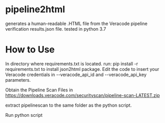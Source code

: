 # pipeline2html
generates a human-readable .HTML file from the Veracode pipeline verification results.json file.
tested in python 3.7

# How to Use
In directory where requirements.txt is located.
run: pip install -r requirements.txt to install json2html package.
Edit the code to insert your Veracode credentials in --veracode_api_id and --veracode_api_key parameters.

Obtain the Pipeline Scan Files in https://downloads.veracode.com/securityscan/pipeline-scan-LATEST.zip

extract pipelinescan to the same folder as the python script.

Run python script



